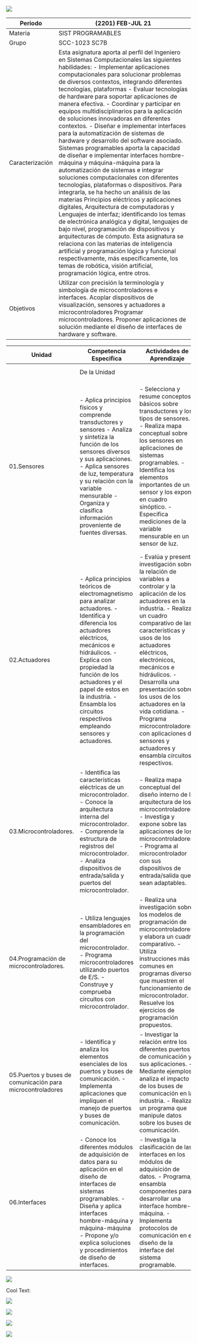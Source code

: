 ![](imagenes/sptitulo.png)

| Periodo         	| (2201) FEB-JUL 21                                                                                                                                                                                                                                                                                                                                                                                                                                                                                                                                                                                                                                                                                                                                                                                                                                                                                                                                                                                                                                                                                                                                                                                                                                                                                                                                                                 	|
|-----------------	|-----------------------------------------------------------------------------------------------------------------------------------------------------------------------------------------------------------------------------------------------------------------------------------------------------------------------------------------------------------------------------------------------------------------------------------------------------------------------------------------------------------------------------------------------------------------------------------------------------------------------------------------------------------------------------------------------------------------------------------------------------------------------------------------------------------------------------------------------------------------------------------------------------------------------------------------------------------------------------------------------------------------------------------------------------------------------------------------------------------------------------------------------------------------------------------------------------------------------------------------------------------------------------------------------------------------------------------------------------------------------------------	|
| Materia         	| SIST PROGRAMABLES                                                                                                                                                                                                                                                                                                                                                                                                                                                                                                                                                                                                                                                                                                                                                                                                                                                                                                                                                                                                                                                                                                                                                                                                                                                                                       	|
| Grupo           	| SCC-1023 SC7B                                                                                                                                                                                                                                                                                                                                                                                                                                                                                                                                                                                                                                                                                                                                                                                                                                                                                                                                                                                                                                                                                                                                                                                                                                                                                                                                                                     	|
| Caracterización 	| Esta asignatura aporta al perfil del Ingeniero en Sistemas Computacionales las siguientes habilidades: - Implementar aplicaciones computacionales para solucionar problemas de diversos contextos, integrando diferentes tecnologías, plataformas - Evaluar tecnologías de hardware para soportar aplicaciones de manera efectiva. - Coordinar y participar en equipos multidisciplinarios para la aplicación de soluciones innovadoras en diferentes contextos. - Diseñar e implementar interfaces para la automatización de sistemas de hardware y desarrollo del software asociado. Sistemas programables aporta la capacidad de diseñar e implementar interfaces hombre- máquina y máquina-máquina para la automatización de sistemas e integrar soluciones computacionales con diferentes tecnologías, plataformas o dispositivos. Para integrarla, se ha hecho un análisis de las materias Principios eléctricos y aplicaciones digitales, Arquitectura de computadoras y Lenguajes de interfaz; identificando los temas de electrónica analógica y digital, lenguajes de bajo nivel, programación de dispositivos y arquitecturas de cómputo. Esta asignatura se relaciona con las materias de inteligencia artificial y programación lógica y funcional respectivamente, más específicamente, los temas de robótica, visión artificial, programación lógica, entre otros. 	|
| Objetivos       	| Utilizar con precisión la terminología y simbología de microcontroladores e interfaces. Acoplar dispositivos de visualización, sensores y actuadores a microcontroladores Programar microcontroladores. Proponer aplicaciones de solución mediante el diseño de interfaces de hardware y software.                                                                                                                                                                                                                                                                                                                                                                                                                                                                                                                                                                                                                                                                                                                                                                                                                                                                                                                                                                                                                                                                                	|



| Unidad                                                     | Competencia Especifica                                                                                                                                                                                                                                                                                                    | Actividades de Aprendizaje                                                                                                                                                                                                                                                                                                                                                                                                                                        | Actividades de Enseñanza                                                                                                                                                                                                                                                                                    | Desarrollo de                                                                                                                                                                                                                                         | Horas  | Criterios de                                                                                                                                                                                                                                          | Fuentes                                                                                                                    | Apoyos Didacticos                                                                                                                                                                                              | Eval | Núm. | Sem. |
|------------------------------------------------------------|---------------------------------------------------------------------------------------------------------------------------------------------------------------------------------------------------------------------------------------------------------------------------------------------------------------------------|-------------------------------------------------------------------------------------------------------------------------------------------------------------------------------------------------------------------------------------------------------------------------------------------------------------------------------------------------------------------------------------------------------------------------------------------------------------------|-------------------------------------------------------------------------------------------------------------------------------------------------------------------------------------------------------------------------------------------------------------------------------------------------------------|-------------------------------------------------------------------------------------------------------------------------------------------------------------------------------------------------------------------------------------------------------|--------|-------------------------------------------------------------------------------------------------------------------------------------------------------------------------------------------------------------------------------------------------------|----------------------------------------------------------------------------------------------------------------------------|----------------------------------------------------------------------------------------------------------------------------------------------------------------------------------------------------------------|------|------|------|
|                                                            | De la Unidad                                                                                                                                                                                                                                                                                                              |                                                                                                                                                                                                                                                                                                                                                                                                                                                                   |                                                                                                                                                                                                                                                                                                             | Competencias Genéricas                                                                                                                                                                                                                                | TeoPra | Evaluación                                                                                                                                                                                                                                            |                                                                                                                            |                                                                                                                                                                                                                | Diag | Form | Suma |
| 01.Sensores                                                | - Aplica principios físicos y comprende transductores y sensores - Analiza y sintetiza la función de los sensores diversos y sus aplicaciones. - Aplica sensores de luz, temperatura y su relación con la variable mensurable - Organiza y clasifica información proveniente de fuentes diversas.                         | - Selecciona y resume conceptos básicos sobre transductores y los tipos de sensores. - Realiza mapa conceptual sobre los sensores en aplicaciones de sistemas programables. - Identifica los elementos importantes de un sensor y los expone en cuadro sinóptico. - Especifica mediciones de la variable mensurable en un sensor de luz.                                                                                                                          | Se elabora cuadro sinoptico sobre clasificacion de sensores, asi presentacion ante grupo sobre sensores y transductores opticos, temperatura, presion, proximidad (tipos, caracteristicas, modo de comunicacion, y ejemplos aplicativos), asi como practica electronica sobre sensores de temperatura y luz | Se aplica principos fisicos y comprension de sensores y tranductores, Se aplica teoria sobre sensores de opticos, temperatura, proximidad, presion, asi como practica de laboratorio de circuiteria electronica utilizando sensores temperatura y luz | 8      | Se aplica principos fisicos y comprension de sensores y tranductores, Se aplica teoria sobre sensores de opticos, temperatura, proximidad, presion, asi como practica de laboratorio de circuiteria electronica utilizando sensores temperatura y luz | Ficha bibliograficas (Sensores y actuadores), asi como material en fuentes expuestas en internet                           | Material de apoyo sobre electronica basica, y simuladores, fichas tecnicas sobre sensores opticos, temperatura, presion y proximidad asi como uso de componentes electronicos, proyeccciones, videos, ejemplos | 00   | 00   | 00   |
| 02.Actuadores                                              | - Aplica principios teóricos de electromagnetismo para analizar actuadores. - Identifica y diferencia los actuadores eléctricos, mecánicos e hidráulicos. - Explica con propiedad la función de los actuadores y el papel de estos en la industria. - Ensambla los circuitos respectivos empleando sensores y actuadores. | - Evalúa y presenta investigación sobre la relación de variables a controlar y la aplicación de los actuadores en la industria. - Realiza un cuadro comparativo de las características y usos de los actuadores eléctricos, electrónicos, mecánicos e hidráulicos. - Desarrolla una presentación sobre los usos de los actuadores en la vida cotidiana. - Programa microcontroladores con aplicaciones de sensores y actuadores y ensambla circuitos respectivos. | Se elabora mapa conceptual sobre usos de los actuadores neumatics, hidraulicos, se expone presentacion ante grupo sobre los actuadores electricos (ejemplos), asi como ensamble de circuiteria electronica con motores DC                                                                                   | Se aplica principos fisicos y comprension de actuadores hidraulicos y neumaticos, asi como se aplica teoria y practica de laboratorio de circuiteria electronica utilizando actuadores electricos, temporizadores y control de giro de motor DC       | 8      | Cada actividad de aprendizaje cuenta con una rubrica de evaluacion (Introduccion, desarrollo, conclusiones, bibliografias), utilizando el estilo IEEE y APA                                                                                           | Ficha bibliograficas (Actuadores Neumaticos, hidraulicos y electricos), asi como material en fuentes expuestas en internet | Material de apoyo sobre electronica basica, y simuladores, fichas tecnicas sobre componentes como actuadores electricos y uso de elementos electronicos, proyeccciones, videos, ejemplos                       | 00   | 00   | 00   |
| 03.Microcontroladores.                                     | - Identifica las características eléctricas de un microcontrolador. - Conoce la arquitectura interna del microcontrolador. - Comprende la estructura de registros del microcontrolador. - Analiza dispositivos de entrada/salida y puertos del microcontrolador.                                                          | - Realiza mapa conceptual del diseño interno de la arquitectura de los microcontroladores. - Investiga y expone sobre las aplicaciones de los microcontroladores. - Programa al microcontrolador con sus dispositivos de entrada/salida que sean adaptables.                                                                                                                                                                                                      | Se realiza evaluacion sobre la arquitectura de los microcontroladores, se elaborar una tabla comporativa entre familia de microcontroladores, y se introducen dos nuevos microcontroladores para practicas de laboratorio                                                                                   | Se identifican las caracteristicas, arquitectura interna, registros, entrada y salidas analogicas y digitales del microcontrolador,                                                                                                                   | 8      | Cada actividad de aprendizaje cuenta con una rubrica de evaluacion (Introduccion, desarrollo, conclusiones, bibliografias), utilizando el estilo IEEE y APA                                                                                           | Ficha bibliograficas, asi como material en fuentes expuestas en internet                                                   | Material de apoyo sobre electronica basica, y simuladores, fichas tecnicas sobre componentes como microcontroladores utilizados en la industria, proyeccciones, videos, ejemplos                               | 00   | 00   | 00   |
| 04.Programación de microcontroladores.                     | - Utiliza lenguajes ensambladores en la programación del microcontrolador. - Programa microcontroladores utilizando puertos de E/S. - Construye y comprueba circuitos con microcontrolador.                                                                                                                               | - Realiza una investigación sobre los modelos de programación de microcontroladores y elabora un cuadro comparativo. - Utiliza instrucciones más comunes en programas diversos que muestren el funcionamiento del microcontrolador. - Resuelve los ejercicios de programación propuestos.                                                                                                                                                                         | Se realiza evaluacion sobre la arquitectura de los microcontroladores, se elaborar una tabla comporativa entre familia de microcontroladores, y se introducen dos nuevos microcontroladores para practicas de laboratorio                                                                                   | Se identifican las caracteristicas, arquitectura interna, registros, entrada y salidas analogicas y digitales del microcontrolador,                                                                                                                   | 8      | Cada actividad de aprendizaje cuenta con una rubrica de evaluacion (Introduccion, desarrollo, conclusiones, bibliografias), utilizando el estilo IEEE y APA                                                                                           | Ficha bibliograficas, asi como material en fuentes expuestas en internet                                                   | Material de apoyo sobre electronica basica, y simuladores, fichas tecnicas sobre componentes como microcontroladores utilizados en la industria, proyeccciones, videos, ejemplos                               | 00   | 00   | 00   |
| 05.Puertos y buses de comunicación para microcontroladores | - Identifica y analiza los elementos esenciales de los puertos y buses de comunicación. - Implementa aplicaciones que impliquen el manejo de puertos y buses de comunicación.                                                                                                                                             | - Investigar la relación entre los diferentes puertos de comunicación y sus aplicaciones. - Mediante ejemplos, analiza el impacto de los buses de comunicación en la industria. - Realiza un programa que manipule datos sobre los buses de comunicación.                                                                                                                                                                                                         | Se ensambla y programan circuitos electronicos utilizando sensores de temperatura, encendido y apagado de un motor DC por medio de un relevador y el protocolo Wifi                                                                                                                                         | Se identifica y analiza elementos tales como puertos y buses de comunicaciï¿½n, y aplicaciones sobre manejo de ellos                                                                                                                                  | 8      | Cada actividad de aprendizaje cuenta con una rubrica de evaluacion (Introduccion, desarrollo, conclusiones, bibliografias), utilizando el estilo IEEE y APA                                                                                           | Ficha bibliograficas, asi como material en fuentes expuestas en internet                                                   | Material de apoyo sobre electronica basica, y simuladores, fichas tecnicas sobre componentes como microcontroladores utilizados en la industria, proyeccciones, videos, ejemplos                               | 00   | 00   | 00   |
| 06.Interfaces                                              | - Conoce los diferentes módulos de adquisición de datos para su aplicación en el diseño de interfaces de sistemas programables. - Diseña y aplica interfaces hombre-máquina y máquina-máquina - Propone y/o explica soluciones y procedimientos de diseño de interfaces.                                                  | - Investiga la clasificación de las interfaces en los módulos de adquisición de datos. - Programa, ensambla componentes para desarrollar una interface hombre-máquina. - Implementa protocolos de comunicación en el diseño de la interface del sistema programable.                                                                                                                                                                                              | Se ensambla y programan interfaces visuales para adquisicion de datos, utilizando comunicaciï¿½n Bluetooth, IR, utilizando un controlador de velocidad de motor DC, y controlador de un servomotor, sensores ultrasonicos, IR                                                                               | Se conoce los distintos modulos de adquisicion de datos para el diseï¿½o de interfaces programables, asi como el diseï¿½o y aplicaciï¿½n de una interface hombre-maquina y maquina'maquina, haciendo uso de circuiteria electronica                   | 8      | Cada actividad de aprendizaje cuenta con una rubrica de evaluacion (Introduccion, desarrollo, conclusiones, bibliografias), utilizando el estilo IEEE y APA                                                                                           | Ficha bibliograficas, asi como material en fuentes expuestas en internet                                                   | Material de apoyo sobre electronica basica, y simuladores, fichas tecnicas sobre componentes como microcontroladores utilizados en la industria, proyeccciones, videos, ejemplos                               | 00   | 00   | 00   |


![](https://images.cooltext.com/5390751.png)

<a href="http://cooltext.com" target="_top"><img src="https://cooltext.com/images/ct_pixel.gif" width="80" height="15" alt="Cool Text: Logo and Graphics Generator" border="0" /></a>


![](imagenes/1.jpg)

![](imagenes/2.jpg)

![](imagenes/3.jpg)

![](imagenes/4.jpg)
